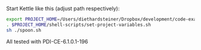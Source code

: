 Start Kettle like this (adjust path respectively):

```bash
export PROJECT_HOME=/Users/diethardsteiner/Dropbox/development/code-examples/pentaho/PDI/parameters-in-properties-files
. $PROJECT_HOME/shell-scripts/set-project-variables.sh
sh ./spoon.sh
```

All tested with PDI-CE-6.1.0.1-196